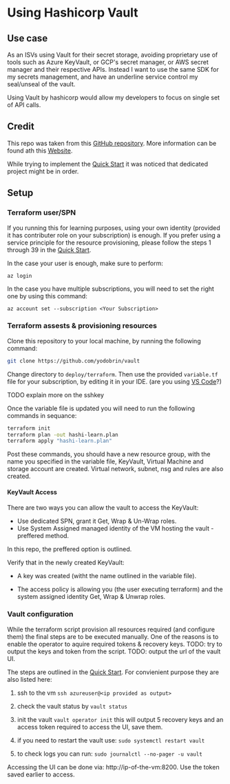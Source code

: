
# Using Hashicorp Vault

## Use case

As an ISVs using Vault for their secret storage, avoiding proprietary use of tools such as Azure KeyVault, or GCP's secret manager, or AWS secret manager and their respective APIs. Instead I want to use the same SDK for my secrets management, and have an underline service control my seal/unseal of the vault.

Using Vault by hashicorp would allow my developers to focus on single set of API calls.

## Credit

This repo was taken from this [GitHub repository](https://github.com/hashicorp/vault). More information can be found ath this [Website](https://www.vaultproject.io).

While trying to implement the [Quick Start](https://learn.hashicorp.com/tutorials/vault/autounseal-azure-keyvault?in=vault/auto-unseal) it was noticed that dedicated project might be in order.

## Setup

### Terraform user/SPN

If you running this for learning purposes, using your own identity (provided it has contributer role on your subscription) is enough. If you prefer using a service principle for the resource provisioning, please follow the steps 1 through 39 in the [Quick Start](https://learn.hashicorp.com/tutorials/vault/autounseal-azure-keyvault?in=vault/auto-unseal#create-an-azure-service-principal).

In the case your user is enough, make sure to perform:

```azurecli
az login
```

In the case you have multiple subscriptions, you will need to set the right one by using this command:

```azurecli
az account set --subscription <Your Subscription>
```

### Terraform assests & provisioning resources

Clone this repository to your local machine, by running the following command:

```bash
git clone https://github.com/yodobrin/vault
```

Change directory to ```deploy/terraform```.
Then use the provided ```variable.tf``` file for your subscription, by editing it in your IDE. (are you using [VS Code](https://code.visualstudio.com/download)?)

TODO explain more on the sshkey

Once the variable file is updated you will need to run the following commands in sequance:

```bash
terraform init
terraform plan -out hashi-learn.plan
terraform apply "hashi-learn.plan"
```

Post these commands, you should have a new resource group, with the name you specified in the variable file, KeyVault, Virtual Machine and storage account are created. Virtual network, subnet, nsg and rules are also created.

#### KeyVault Access

There are two ways you can allow the vault to access the KeyVault:

- Use dedicated SPN, grant it Get, Wrap & Un-Wrap roles.
- Use System Assigned managed identity of the VM hosting the vault - preffered method.

In this repo, the preffered option is outlined.

Verify that in the newly created KeyVault:

- A key was created (witht the name outlined in the variable file).

- The access policy is allowing you (the user executing terraform) and the system assigned identity Get, Wrap & Unwrap roles.

### Vault configuration

While the terraform script provision all resources required (and configure them) the final steps are to be executed manually. One of the reasons is to enable the operator to aquire required tokens & recovery keys.
TODO: try to output the keys and token from the script.
TODO: output the url of the vault UI.

The steps are outlined in the [Quick Start](https://learn.hashicorp.com/tutorials/vault/autounseal-azure-keyvault?in=vault/auto-unseal#step-2-test-the-auto-unseal-feature).
For convienient purpose they are also listed here:

1. ssh to the vm ```ssh azureuser@<ip provided as output>```

2. check the vault status by ```vault status```

3. init the vault ```vault operator init``` this will output 5 recovery keys and an access token required to access the UI, save them.

4. if you need to restart the vault use: ```sudo systemctl restart vault```

5. to check logs you can run: ```sudo journalctl --no-pager -u vault```

Accessing the UI can be done via: http://ip-of-the-vm:8200. Use the token saved earlier to access.
